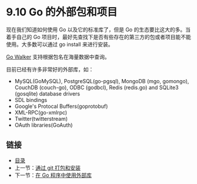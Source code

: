 # 9.10 Go 的外部包和项目

现在我们知道如何使用 Go 以及它的标准库了，但是 Go 的生态要比这大的多。当着手自己的 Go 项目时，最好先查找下是否有些存在的第三方的包或者项目能不能使用。大多数可以通过 go install 来进行安装。

[Go Walker](https://gowalker.org) 支持根据包名在海量数据中查询。

目前已经有许多非常好的外部库，如：

* MySQL\(GoMySQL\), PostgreSQL\(go-pgsql\), MongoDB \(mgo, gomongo\), CouchDB \(couch-go\), ODBC \(godbcl\), Redis \(redis.go\) and SQLite3 \(gosqlite\) database drivers
* SDL bindings
* Google's Protocal Buffers\(goprotobuf\)
* XML-RPC\(go-xmlrpc\)
* Twitter\(twitterstream\)
* OAuth libraries\(GoAuth\)

## 链接

* [目录](directory.md)
* 上一节：[通过 git 打包和安装](09.9.md)
* 下一节：[在 Go 程序中使用外部库](09.11.md)

